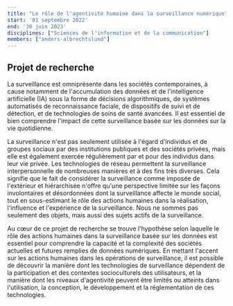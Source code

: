 ```yaml
---
title: "Le rôle de l'agentivité humaine dans la surveillance numérique"
start: '01 septembre 2022'
end: '30 juin 2023'
disciplines: ["Sciences de l'information et de la communication"]
members: ["anders-albrechtslund"]
---
```

## Projet de recherche
La surveillance est omniprésente dans les sociétés contemporaines, à cause notamment de l'accumulation des données et de l'intelligence artificielle (IA) sous la forme de décisions algorithmiques, de systèmes automatisés de reconnaissance faciale, de dispositifs de suivi et de détection, et de technologies de soins de santé avancées. Il est essentiel de bien comprendre l'impact de cette surveillance basée sur les données sur la vie quotidienne.

La surveillance n'est pas seulement utilisée à l'égard d'individus et de groupes sociaux par des institutions publiques et des sociétés privées, mais elle est également exercée régulièrement par et pour des individus dans leur vie privée. Les technologies de réseau permettent la surveillance interpersonnelle de nombreuses manières et à des fins très diverses. Cela signifie que le fait de considérer la surveillance comme imposée de l'extérieur et hiérarchisée n'offre qu'une perspective limitée sur les façons involontaires et désordonnées dont la surveillance affecte le monde social, tout en sous-estimant le rôle des actions humaines dans la réalisation, l'influence et l'expérience de la surveillance. Nous ne sommes pas seulement des objets, mais aussi des sujets actifs de la surveillance.

Au cœur de ce projet de recherche se trouve l'hypothèse selon laquelle le rôle des actions humaines dans la surveillance basée sur les données est essentiel pour comprendre la capacité et la complexité des sociétés actuelles et futures remplies de données numériques. En mettant l'accent sur les actions humaines dans les opérations de surveillance, il est possible de découvrir la manière dont les technologies de surveillance dépendent de la participation et des contextes socioculturels des utilisateurs, et la manière dont les niveaux d'agentivité peuvent être limités ou atteints dans l'utilisation, la conception, le développement et la réglementation de ces technologies.